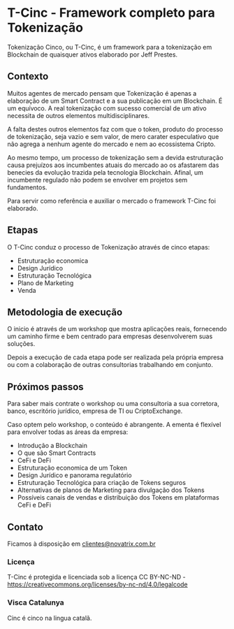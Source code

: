 # T-Cinc - Framework completo para Tokenização

Tokenização Cinco, ou T-Cinc, é um framework para a tokenização em Blockchain de quaisquer ativos elaborado por Jeff Prestes.

## Contexto

Muitos agentes de mercado pensam que Tokenização é apenas a elaboração de um Smart Contract e a sua publicação em um Blockchain. É um equívoco. A real tokenização com sucesso comercial de um ativo necessita de outros elementos multidisciplinares.

A falta destes outros elementos faz com que o token, produto do processo de tokenização, seja vazio e sem valor, de mero carater especulativo que não agrega a nenhum agente do mercado e nem ao ecossistema Cripto. 

Ao mesmo tempo, um processo de tokenização sem a devida estruturação causa prejuízos aos incumbentes atuais do mercado ao os afastarem das benecies da evolução trazida pela tecnologia Blockchain. Afinal, um incumbente regulado não podem se envolver em projetos sem fundamentos.

Para servir como referência e auxiliar o mercado o framework T-Cinc foi elaborado.

## Etapas

O T-Cinc conduz o processo de Tokenização através de cinco etapas:

* Estruturação economica
* Design Jurídico
* Estruturação Tecnológica
* Plano de Marketing
* Venda

## Metodologia de execução

O inicio é através de um workshop que mostra aplicações reais, fornecendo um caminho firme e bem centrado para empresas desenvolverem suas soluções.

Depois a execução de cada etapa pode ser realizada pela própria empresa ou com a colaboração de outras consultorias trabalhando em conjunto.

## Próximos passos

Para saber mais contrate o workshop ou uma consultoria a sua corretora, banco, escritório jurídico, empresa de TI ou CriptoExchange.

Caso optem pelo workshop, o conteúdo é abrangente. A ementa é flexível para envolver todas as áreas da empresa:

* Introdução a Blockchain
* O que são Smart Contracts
* CeFi e DeFi
* Estruturação economica de um Token
* Design Jurídico e panorama regulatório
* Estruturação Tecnológica para criação de Tokens seguros
* Alternativas de planos de Marketing para divulgação dos Tokens
* Possíveis canais de vendas e distribuição dos Tokens em plataformas CeFi e DeFi

## Contato

Ficamos à disposição em clientes@novatrix.com.br

### Licença

T-Cinc é protegida e licenciada sob a licença CC BY-NC-ND - https://creativecommons.org/licenses/by-nc-nd/4.0/legalcode

### Visca Catalunya

Cinc é cinco na lingua catalã.
